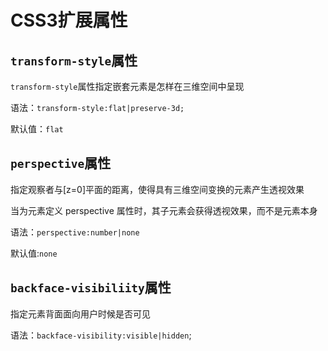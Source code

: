 # CSS3扩展属性

## `transform-style`属性

`transform-style`属性指定嵌套元素是怎样在三维空间中呈现

语法：`transform-style:flat|preserve-3d;`

默认值：`flat`

## `perspective`属性

指定观察者与[z=0]平面的距离，使得具有三维空间变换的元素产生透视效果

当为元素定义 perspective 属性时，其子元素会获得透视效果，而不是元素本身

语法：`perspective:number|none`

默认值:`none`

## `backface-visibiliity`属性

指定元素背面面向用户时候是否可见

语法：`backface-visibility:visible|hidden`;